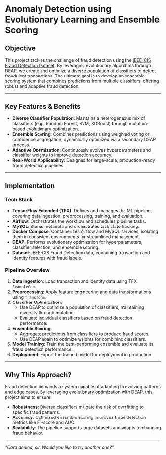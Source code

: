 # Anomaly Detection using Evolutionary Learning and Ensemble Scoring

## Objective
This project tackles the challenge of fraud detection using the [IEEE-CIS Fraud Detection Dataset](https://www.kaggle.com/c/ieee-fraud-detection). By leveraging evolutionary algorithms through DEAP, we create and optimize a diverse population of classifiers to detect fraudulent transactions. The ultimate goal is to develop an ensemble scoring system that combines predictions from multiple classifiers, offering robust and adaptive fraud detection.

---

## Key Features & Benefits
- **Diverse Classifier Population**: Maintains a heterogeneous mix of classifiers (e.g., Random Forest, SVM, XGBoost) through mutation-based evolutionary optimization.
- **Ensemble Scoring**: Combines predictions using weighted voting or confidence aggregation, dynamically optimized via a secondary DEAP process.
- **Adaptive Optimization**: Continuously evolves hyperparameters and classifier weights to improve detection accuracy.
- **Real-World Applicability**: Designed for large-scale, production-ready fraud detection pipelines.

---

## Implementation

### Tech Stack
- **TensorFlow Extended (TFX)**: Defines and manages the ML pipeline, covering data ingestion, preprocessing, training, and evaluation.
- **Airflow**: Orchestrates the workflow and schedules pipeline tasks.
- **MySQL**: Stores metadata and orchestrates task state tracking.
- **Docker Compose**: Containerizes Airflow and MySQL services, isolating them in consistent environments for streamlined management.
- **DEAP**: Performs evolutionary optimization for hyperparameters, classifier selection, and ensemble scoring.
- **Dataset**: IEEE-CIS Fraud Detection data, containing transaction and identity features with fraud labels.


### Pipeline Overview
1. **Data Ingestion**: Load transaction and identity data using TFX `ExampleGen`.
2. **Preprocessing**: Apply feature engineering and data transformations using `Transform`.
3. **Classifier Optimization**:
   - Use DEAP to optimize a population of classifiers, maintaining diversity through mutation.
   - Evaluate individual classifiers based on fraud detection performance.
4. **Ensemble Scoring**:
   - Aggregate predictions from classifiers to produce fraud scores.
   - Use DEAP again to optimize weights for combining classifiers.
5. **Model Training**: Train the best-performing ensemble and evaluate its fraud detection performance.
6. **Deployment**: Export the trained model for deployment in production.

---

## Why This Approach?
Fraud detection demands a system capable of adapting to evolving patterns and edge cases. By leveraging evolutionary optimization with DEAP, this project aims to ensure:
- **Robustness**: Diverse classifiers mitigate the risk of overfitting to specific fraud patterns.
- **Accuracy**: Optimized ensemble scoring improves fraud detection metrics like F1-score and AUC.
- **Scalability**: The pipeline supports large datasets and adapts to changing fraud behavior.

---

*"Card denied, sir. Would you like to try another one?"*
